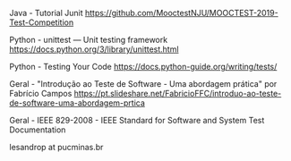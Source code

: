 Java - Tutorial Junit
https://github.com/MooctestNJU/MOOCTEST-2019-Test-Competition

Python -  unittest — Unit testing framework
https://docs.python.org/3/library/unittest.html

Python - Testing Your Code
https://docs.python-guide.org/writing/tests/

Geral - "Introdução ao Teste de Software - Uma abordagem prática" por Fabrício Campos
https://pt.slideshare.net/FabricioFFC/introduo-ao-teste-de-software-uma-abordagem-prtica

Geral - IEEE 829-2008 - IEEE Standard for Software and System Test Documentation

lesandrop at pucminas.br
